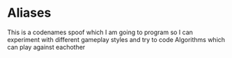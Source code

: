 # Aliases
This is a codenames spoof which I am going to program so I can experiment with different gameplay styles and try to code Algorithms which can play against eachother
